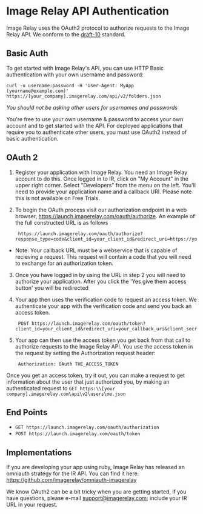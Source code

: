 Image Relay API Authentication
==============================

Image Relay uses the OAuth2 protocol to authorize requests to the Image Relay API. We conform to the [draft-10](http://tools.ietf.org/html/draft-ietf-oauth-v2-10) standard.

Basic Auth
----------

To get started with Image Relay's API, you can use HTTP Basic authentication with your own username and password:

```shell
curl -u username:password -H 'User-Agent: MyApp (yourname@example.com)' https://[your_company].imagerelay.com/api/v2/folders.json
```
_You should not be asking other users for usernames and passwords_

You're free to use your own username & password to access your own account and to get started with the API. For deployed applications that require you to authenticate other users, you must use OAuth2 instead of basic authentication.

OAuth 2
-------

1. Register your application with Image Relay. You need an Image Relay account to do this. Once logged in to IR, click on "My Account" in the upper right corner. Select "Developers" from the menu on the left. You'll need to provide your application name and a callback URI. Please note this is not available on Free Trials.

2. To begin the OAuth process visit our authorization endpoint in a web browser, https://launch.imagerelay.com/oauth/authorize. An example of the full constructed URL is as follows

        https://launch.imagerelay.com/oauth/authorize?response_type=code&client_id=your_client_id&redirect_uri=https://yourcallbackurl.com&state=randomstring

- Note: Your callback URL must be a webservice that is capable of recieving a request. This request will contain a code that you will need to exchange for an authorization token. 

3. Once you have logged in by using the URL in step 2 you will need to authorize your application. After you click the 'Yes give them access button' you will be redirected

4. Your app then uses the verification code to request an access token. We authenticate your app with the verification code and send you back an access token.

        POST https://launch.imagerelay.com/oauth/token?client_id=your_client_id&redirect_uri=your_callback_uri&client_secret=your_client_secret&code=code_you_received_in_prior_request

6. Your app can then use the access token you get back from that call to authorize requests to the Image Relay API. You use the access token in the request by setting the Authorization request header:

        Authorization: OAuth THE_ACCESS_TOKEN

Once you get an access token, try it out, you can make a request to get information about the user that just authorized you, by making an authenticated request to `GET https:\\[your company].imagerelay.com\api\v2\users\me.json`


End Points
----------

* `GET https://launch.imagerelay.com/oauth/authorization`
* `POST https://launch.imagerelay.com/oauth/token`

Implementations
---------------
If you are developing your app using ruby, Image Relay has released an omniauth strategy for the IR API. You can find it here: https://github.com/imagerelay/omniauth-imagerelay

We know OAuth2 can be a bit tricky when you are getting started, if you have questions, please e-mail support@imagerelay.com; include your IR URL in your request.
